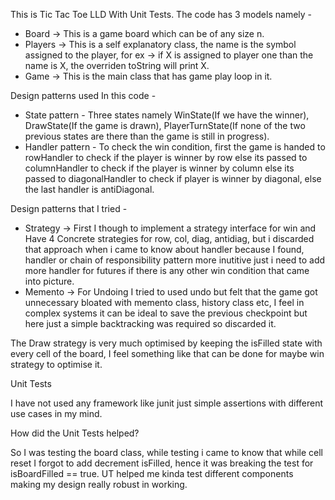This is Tic Tac Toe LLD With Unit Tests. The code has 3 models namely - 

* Board -> This is a game board which can be of any size n.
* Players -> This is a self explanatory class, the name is the symbol assigned to the player, for ex -> if X is assigned to player one than the name is X, the overriden toString will print X.
* Game -> This is the main class that has game play loop in it.

Design patterns used In this code - 

* State pattern - Three states namely WinState(If we have the winner), DrawState(If the game is drawn), PlayerTurnState(If none of the two previous states are there than the game is still in progress).
* Handler pattern - To check the win condition, first the game is handed to rowHandler to check if the player is winner by row else its passed to columnHandler to check if the player is winner by column else its passed to diagonalHandler to check if player is winner by diagonal, else the last handler is antiDiagonal.

Design patterns that I tried - 

* Strategy ->  First I though to implement a strategy interface for win and Have 4 Concrete strategies for row, col, diag, antidiag, but i discarded that approach when i came to know about handler because I found, handler or chain of responsibility pattern more inutitive just i need to add more handler for futures if there is any other win condition that came into picture.
* Memento -> For Undoing I tried to used undo but felt that the game got unnecessary bloated with memento class, history class etc, I feel in complex systems it can be ideal to save the previous checkpoint but here just a simple backtracking was required so discarded it.

The Draw strategy is very much optimised by keeping the isFilled state with every cell of the board, I feel something like that can be done for maybe win strategy to optimise it.

Unit Tests

I have not used any framework like junit just simple assertions with different use cases in my mind.

How did the Unit Tests helped? 

So I was testing the board class, while testing i came to know that while cell reset I forgot to add decrement isFilled, hence it was breaking the test for isBoardFilled == true. UT helped me kinda test different components making my design really robust in working. 



